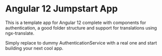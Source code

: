 # Angular 12 Jumpstart App

This is a template app for Angular 12 complete with components for authentication,
a good folder structure and support for translations using ngx-translate.

Simply replace to dummy AuthenticationService with a real one and start building your next cool app.
